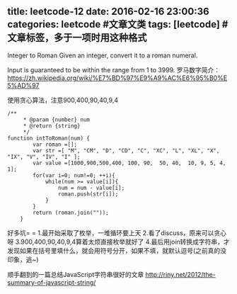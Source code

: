 title: leetcode-12
date: 2016-02-16 23:00:36
categories: leetcode #文章文类
tags: [leetcode] #文章标签，多于一项时用这种格式
---

Integer to Roman
Given an integer, convert it to a roman numeral.

Input is guaranteed to be within the range from 1 to 3999.
罗马数字简介：
https://zh.wikipedia.org/wiki/%E7%BD%97%E9%A9%AC%E6%95%B0%E5%AD%97

使用贪心算法，注意900,400,90,40,9,4
```
/**
     * @param {number} num
     * @return {string}
     */
function intToRoman(num) {
        var roman =[];
        var str =[ "M", "CM", "D", "CD", "C", "XC", "L", "XL", "X", "IX", "V", "IV", "I" ];
        var value =[1000,900,500,400, 100, 90,  50, 40,  10, 9, 5, 4, 1];
        for(var i=0; num!=0; ++i){
            while(num >= value[i]){
                num = num - value[i];
                roman.push(str[i]);
            }
        }
        return (roman.join(""));
    }
```
好多坑= =
1.最开始采取了枚举，一堆循环要上天
2.看了discuss，原来可以贪心呀
3.900,400,90,40,9,4算着太烦直接枚举就好了
4.最后用join转换成字符串，才发现如果在括号里填什么，就会用符号分开，如果不填，就默认逗号(之前真的没印象，逃~)


顺手翻到的一篇总结JavaScript字符串很好的文章
http://riny.net/2012/the-summary-of-javascript-string/
